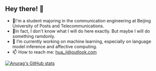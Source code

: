 ## Hey there! 👋

- 🌱I'm a student majoring in the communication engineering at Beijing University of Posts and Telecommunications.
- 💬In fact, I don't know what I will do here exactly. But maybe I will do something ramdonly.
- 🔭 I’m currently working on machine learning, especially on language model inference and affective computing.
- 📫 How to reach me: hua_ji@outlook.com


[![Anurag's GitHub stats](https://github-readme-stats.vercel.app/api?username=Nanji-Huaji)](https://github.com/anuraghazra/github-readme-stats)
<!--
**Nanji-Huaji/Nanji-Huaji** is a ✨ _special_ ✨ repository because its `README.md` (this file) appears on your GitHub profile.

Here are some ideas to get you started:

- 🔭 I’m currently working on ...
- 🌱 I’m currently learning ...
- 👯 I’m looking to collaborate on ...
- 🤔 I’m looking for help with ...
- 💬 Ask me about ...
- 📫 How to reach me: ...
- 😄 Pronouns: ...
- ⚡ Fun fact: ...
-->
